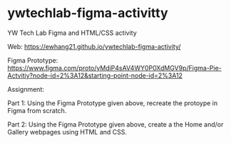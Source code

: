 # ywtechlab-figma-activitty
YW Tech Lab Figma and HTML/CSS activity

Web: https://ewhang21.github.io/ywtechlab-figma-activity/

Figma Prototype: https://www.figma.com/proto/yMdiP4sAV4WY0P0XdMGV9p/Figma-Pie-Actvitiy?node-id=2%3A12&starting-point-node-id=2%3A12

Assignment:

Part 1:
Using the Figma Prototype given above, recreate the protoype in Figma from scratch.

Part 2:
Using the Figma Prototype given above, create a the Home and/or Gallery webpages using HTML and CSS.
